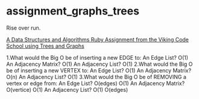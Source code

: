 # assignment_graphs_trees
Rise over run.

[A Data Structures and Algorithms Ruby Assignment from the Viking Code School using Trees and Graphs](http://www.vikingcodeschool.com)


1.What would the Big O be of inserting a new EDGE to:
    An Edge List?            O(1)
    An Adjacency Matrix?     O(1)
    An Adjacency List?       O(1)
2.What would the Big O be of inserting a new VERTEX to:
    An Edge List?            O(1)
    An Adjacency Matrix?     O(n)
    An Adjacency List?       O(1)
3.What would the Big O be of REMOVING a vertex or edge from:
    An Edge List?                     O(edges)    O(1) 
    An Adjacency Matrix?              O(vertice)  O(1)
    An Adjacency List?                O(1)        O(edges)